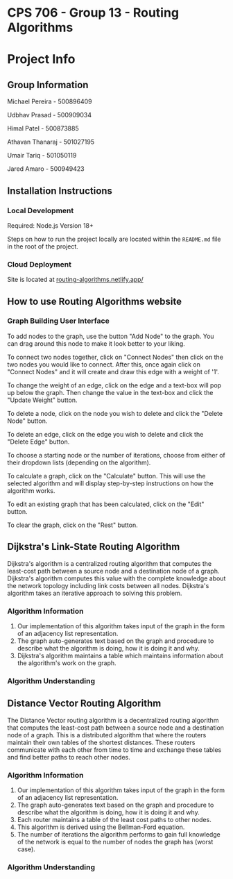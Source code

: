 # CPS 706 - Group 13 - Routing Algorithms

# Project Info

## Group Information 

Michael Pereira - 500896409

Udbhav Prasad - 500909034

Himal Patel - 500873885

Athavan Thanaraj - 501027195

Umair Tariq - 501050119

Jared Amaro - 500949423

## Installation Instructions

### Local Development

Required: Node.js Version 18+

Steps on how to run the project locally are located within the `README.md` file in the root of the project.

### Cloud Deployment

Site is located at <a href="https://routing-algorithms.netlify.app/">routing-algorithms.netlify.app/</a>

## How to use Routing Algorithms website

### Graph Building User Interface

To add nodes to the graph, use the button "Add Node" to the graph. You can drag around this node to make it look 
better to your liking.

To connect two nodes together, click on "Connect Nodes" then click on the two nodes you would like to connect. After 
this, once again click on "Connect Nodes" and it will create and draw this edge with a weight of '1'. 

To change the weight of an edge, click on the edge and a text-box will pop up below the graph. Then change the value 
in the text-box and click the "Update Weight" button.

To delete a node, click on the node you wish to delete and click the "Delete Node" button.

To delete an edge, click on the edge you wish to delete and click the "Delete Edge" button.

To choose a starting node or the number of iterations, choose from either of their dropdown lists (depending on the algorithm).

To calculate a graph, click on the "Calculate" button. This will use the selected algorithm and will display step-by-step instructions on how the algorithm works.

To edit an existing graph that has been calculated, click on the "Edit" button.

To clear the graph, click on the "Rest" button.

## Dijkstra's Link-State Routing Algorithm

Dijkstra's algorithm is a centralized routing algorithm that computes the least-cost path between a source node and a 
destination node of a graph. Dijkstra's algorithm computes this value with the complete knowledge about the network 
topology including link costs between all nodes. Dijkstra's algorithm takes an iterative approach to solving this 
problem.

### Algorithm Information

1. Our implementation of this algorithm takes input of the graph in the form of an adjacency list representation.
2. The graph auto-generates text based on the graph and procedure to describe what the algorithm is doing, how it is 
doing it and why.
3. Dijkstra's algorithm maintains a table which maintains information about the algorithm's work on the graph. 

### Algorithm Understanding



## Distance Vector Routing Algorithm

The Distance Vector routing algorithm is a decentralized routing algorithm that computes the least-cost path between a 
source node and a destination node of a graph. This is a distributed algorithm that where the routers maintain their 
own tables of the shortest distances. These routers communicate with each other from time to time and exchange these 
tables and find better paths to reach other nodes.

### Algorithm Information

1. Our implementation of this algorithm takes input of the graph in the form of an adjacency list representation.
2. The graph auto-generates text based on the graph and procedure to describe what the algorithm is doing, how it is
   doing it and why.
3. Each router maintains a table of the least cost paths to other nodes.
4. This algorithm is derived using the Bellman-Ford equation.
5. The number of iterations the algorithm performs to gain full knowledge of the network is equal to the number of 
nodes the graph has (worst case).

### Algorithm Understanding

